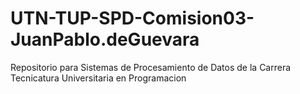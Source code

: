 # UTN-TUP-SPD-Comision03-JuanPablo.deGuevara
Repositorio para Sistemas de Procesamiento de Datos de la Carrera Tecnicatura Universitaria en Programacion
